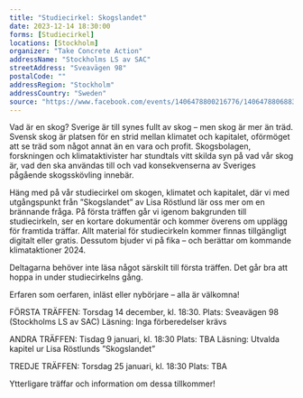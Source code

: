 ```yaml
---
title: "Studiecirkel: Skogslandet"
date: 2023-12-14 18:30:00
forms: [Studiecirkel]
locations: [Stockholm]
organizer: "Take Concrete Action"
addressName: "Stockholms LS av SAC"
streetAddress: "Sveavägen 98"
postalCode: ""
addressRegion: "Stockholm"
addressCountry: "Sweden"
source: "https://www.facebook.com/events/1406478800216776/1406478806883442/"
---
```

Vad är en skog? Sverige är till synes fullt av skog – men skog är mer än träd. Svensk skog är platsen för en strid mellan klimatet och kapitalet, oförmöget att se träd som något annat än en vara och profit. Skogsbolagen, forskningen och klimataktivister har stundtals vitt skilda syn på vad vår skog är, vad den ska användas till och vad konsekvenserna av Sveriges pågående skogsskövling innebär.

Häng med på vår studiecirkel om skogen, klimatet och kapitalet, där vi med utgångspunkt från ”Skogslandet” av Lisa Röstlund lär oss mer om en brännande fråga. På första träffen går vi igenom bakgrunden till studiecirkeln, ser en kortare dokumentär och kommer överens om upplägg för framtida träffar. Allt material för studiecirkeln kommer finnas tillgängligt digitalt eller gratis. Dessutom bjuder vi på fika – och berättar om kommande klimataktioner 2024.

Deltagarna behöver inte läsa något särskilt till första träffen. Det går bra att hoppa in under studiecirkelns gång.

Erfaren som oerfaren, inläst eller nybörjare – alla är välkomna!

FÖRSTA TRÄFFEN:
Torsdag 14 december, kl. 18:30.
Plats: Sveavägen 98 (Stockholms LS av SAC)
Läsning: Inga förberedelser krävs

ANDRA TRÄFFEN:
Tisdag 9 januari, kl. 18:30
Plats: TBA
Läsning: Utvalda kapitel ur Lisa Röstlunds ”Skogslandet”

TREDJE TRÄFFEN:
Torsdag 25 januari, kl. 18:30
Plats: TBA

Ytterligare träffar och information om dessa tillkommer!